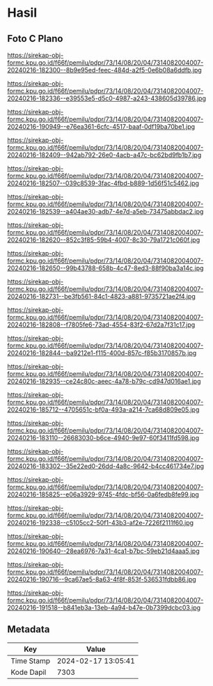 # Hasil

## Foto C Plano

https://sirekap-obj-formc.kpu.go.id/f66f/pemilu/pdpr/73/14/08/20/04/7314082004007-20240216-182300--8b9e95ed-feec-484d-a2f5-0e6b08a6ddfb.jpg

https://sirekap-obj-formc.kpu.go.id/f66f/pemilu/pdpr/73/14/08/20/04/7314082004007-20240216-182336--e39553e5-d5c0-4987-a243-438605d39786.jpg

https://sirekap-obj-formc.kpu.go.id/f66f/pemilu/pdpr/73/14/08/20/04/7314082004007-20240216-190949--e76ea361-6cfc-4517-baaf-0df19ba70be1.jpg

https://sirekap-obj-formc.kpu.go.id/f66f/pemilu/pdpr/73/14/08/20/04/7314082004007-20240216-182409--942ab792-26e0-4acb-a47c-bc62bd9fb1b7.jpg

https://sirekap-obj-formc.kpu.go.id/f66f/pemilu/pdpr/73/14/08/20/04/7314082004007-20240216-182507--039c8539-3fac-4fbd-b889-1d56f51c5462.jpg

https://sirekap-obj-formc.kpu.go.id/f66f/pemilu/pdpr/73/14/08/20/04/7314082004007-20240216-182539--a404ae30-adb7-4e7d-a5eb-73475abbdac2.jpg

https://sirekap-obj-formc.kpu.go.id/f66f/pemilu/pdpr/73/14/08/20/04/7314082004007-20240216-182620--852c3f85-59b4-4007-8c30-79a1721c060f.jpg

https://sirekap-obj-formc.kpu.go.id/f66f/pemilu/pdpr/73/14/08/20/04/7314082004007-20240216-182650--99b43788-658b-4c47-8ed3-88f90ba3a14c.jpg

https://sirekap-obj-formc.kpu.go.id/f66f/pemilu/pdpr/73/14/08/20/04/7314082004007-20240216-182731--be3fb561-84c1-4823-a881-9735721ae2f4.jpg

https://sirekap-obj-formc.kpu.go.id/f66f/pemilu/pdpr/73/14/08/20/04/7314082004007-20240216-182808--f7805fe6-73ad-4554-83f2-67d2a7f31c17.jpg

https://sirekap-obj-formc.kpu.go.id/f66f/pemilu/pdpr/73/14/08/20/04/7314082004007-20240216-182844--ba9212e1-f115-400d-857c-f85b3170857b.jpg

https://sirekap-obj-formc.kpu.go.id/f66f/pemilu/pdpr/73/14/08/20/04/7314082004007-20240216-182935--ce24c80c-aeec-4a78-b79c-cd947d016ae1.jpg

https://sirekap-obj-formc.kpu.go.id/f66f/pemilu/pdpr/73/14/08/20/04/7314082004007-20240216-185712--4705651c-bf0a-493a-a214-7ca68d809e05.jpg

https://sirekap-obj-formc.kpu.go.id/f66f/pemilu/pdpr/73/14/08/20/04/7314082004007-20240216-183110--26683030-b6ce-4940-9e97-60f3411fd598.jpg

https://sirekap-obj-formc.kpu.go.id/f66f/pemilu/pdpr/73/14/08/20/04/7314082004007-20240216-183302--35e22ed0-26dd-4a8c-9642-b4cc461734e7.jpg

https://sirekap-obj-formc.kpu.go.id/f66f/pemilu/pdpr/73/14/08/20/04/7314082004007-20240216-185825--e06a3929-9745-4fdc-bf56-0a6fedb8fe99.jpg

https://sirekap-obj-formc.kpu.go.id/f66f/pemilu/pdpr/73/14/08/20/04/7314082004007-20240216-192338--c5105cc2-50f1-43b3-af2e-7226f2111f60.jpg

https://sirekap-obj-formc.kpu.go.id/f66f/pemilu/pdpr/73/14/08/20/04/7314082004007-20240216-190640--28ea6976-7a31-4ca1-b7bc-59eb21d4aaa5.jpg

https://sirekap-obj-formc.kpu.go.id/f66f/pemilu/pdpr/73/14/08/20/04/7314082004007-20240216-190716--9ca67ae5-8a63-4f8f-853f-536531fdbb86.jpg

https://sirekap-obj-formc.kpu.go.id/f66f/pemilu/pdpr/73/14/08/20/04/7314082004007-20240216-191518--b841eb3a-13eb-4a94-b47e-0b7399dcbc03.jpg


## Metadata

| Key        | Value               |
| ---------- | ------------------- |
| Time Stamp | 2024-02-17 13:05:41 |
| Kode Dapil | 7303                |



